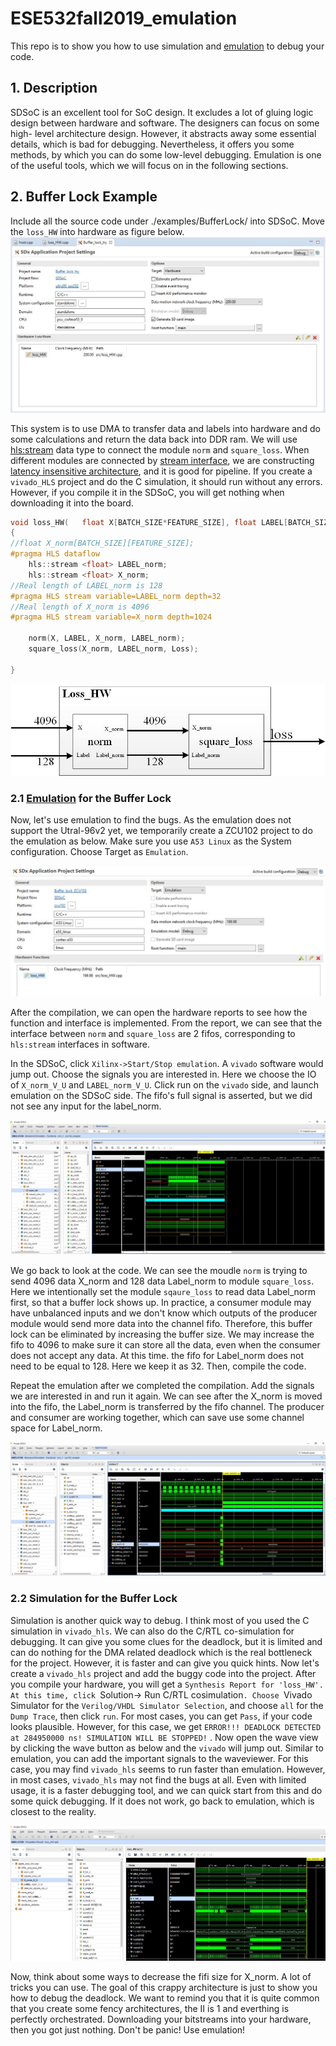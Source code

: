 # ESE532fall2019_emulation
This repo is to show you how to use simulation and [emulation](https://github.com/Xilinx/SDSoC-Tutorials/blob/master/getting-started-tutorial/lab-8-emulation.md) to debug your code.

## 1. Description
SDSoC is an excellent tool for SoC design. It excludes a lot of gluing logic design between hardware and software. The designers can focus on some high- level architecture design. However, it abstracts away some essential details, which is bad for debugging. Nevertheless, it offers you some methods, by which you can do some low-level debugging. Emulation is one of the useful tools, which we will focus on in the following sections.


## 2. Buffer Lock Example
Include all the source code under ./examples/BufferLock/ into SDSoC. Move the `loss_HW` into hardware as figure below.
![](images/bufferLockConfig.jpg)


This system is to use DMA to transfer data and labels into hardware and do some calculations and return the data back into DDR ram. We will use [hls:stream](https://www.xilinx.com/html_docs/xilinx2017_4/sdaccel_doc/ylh1504034366220.html) data type to connect the module `norm` and `square_loss`. When different modules are connected by [stream interface](https://courses.cs.washington.edu/courses/cse590g/07sp/sdarticle.pdf), we are constructing [latency insensitive architecture](http://kalman.mee.tcd.ie/fpl2018/content/pdfs/FPL2018-43iDzVTplcpussvbfIaaHz/1PNSl54xKC7BAFw7YOeZRT/1sc2uahgEryvvJ7qQkPXkz.pdf), and it is good for pipeline. If you create a `vivado_HLS` project and do the C simulation, it should run without any errors. However, if you compile it in the SDSoC, you will get nothing when downloading it into the board.  
````c
void loss_HW(	float X[BATCH_SIZE*FEATURE_SIZE], float LABEL[BATCH_SIZE], float Loss[BATCH_SIZE])
{
//float X_norm[BATCH_SIZE][FEATURE_SIZE];
#pragma HLS dataflow
	hls::stream <float> LABEL_norm;
	hls::stream <float> X_norm;
//Real length of LABEL_norm is 128
#pragma HLS stream variable=LABEL_norm depth=32
//Real length of X_norm is 4096
#pragma HLS stream variable=X_norm depth=1024

	norm(X, LABEL, X_norm, LABEL_norm);
	square_loss(X_norm, LABEL_norm, Loss);

}
````

![](images/buffer_lock.jpg)

### 2.1 [Emulation](https://github.com/Xilinx/SDSoC-Tutorials/blob/master/getting-started-tutorial/lab-8-emulation.md) for the Buffer Lock
Now, let's use emulation to find the bugs. As the emulation does not support the Utral-96v2 yet, we temporarily create a ZCU102 project to do the emulation as below. Make sure you use `A53 Linux` as the System configuration. Choose Target as `Emulation`.


![](images/zcu102_bufferlock.jpg)


After the compilation, we can open the hardware reports to see how the function and interface is implemented. From the report, we can see that the interface between `norm` and `square_loss` are 2 fifos, corresponding to `hls:stream` interfaces in software.




In the SDSoC, click `Xilinx->Start/Stop emulation`. A `vivado` software would jump out. Choose the signals you are interested in. Here we choose the IO of `X_norm_V_U` and `LABEL_norm_V_U`. Click run on the `vivado` side, and launch emulation on the SDSoC side. The fifo's full signal is asserted, but we did not see any input for the label_norm. 

![](images/fifo_full.jpg)

We go back to look at the code. We can see the moudle `norm` is trying to send 4096 data X_norm and 128 data Label_norm to module `square_loss`. Here we intentionally set the module `sqaure_loss` to read data Label_norm first, so that a buffer lock shows up. In practice, a consumer module may have unbalanced inputs and we don't know which outputs of the producer module would send more data into the channel fifo. Therefore, this buffer lock can be eliminated by increasing the buffer size. We may increase the fifo to 4096 to make sure it can store all the data, even when the consumer does not accept any data. At this time. the fifo for Label_norm does not need to be equal to 128. Here we keep it as 32. Then, compile the code.

 
Repeat the emulation after we completed the compilation. Add the signals we are interested in and run it again. We can see after the X_norm is moved into the fifo, the Label_norm is transferred by the fifo channel. The producer and consumer are working together, which can save use some channel space for Label_norm.

![](images/nobufferlock.jpg)


### 2.2 Simulation for the Buffer Lock
Simulation is another quick way to debug. I think most of you used the C simulation in `vivado_hls`. We can also do the C/RTL co-simulation for debugging. It can give you some clues for the deadlock, but it is limited and can do nothing for the DMA related deadlock which is the real bottleneck for the project. However, it is faster and can give you quick hints.
Now let's create a `vivado_hls` project and add the buggy code into the project. After you compile your hardware, you will get a `Synthesis Report for 'loss_HW'. At this time, click `Solution-> Run C/RTL cosimulation`. Choose `Vivado Simulator for the `Verilog/VHDL Simulator Selection`, and choose `all` for the `Dump Trace`, then click `run`. For most cases, you can get `Pass`, if your code looks plausible. However, for this case, we get `ERROR!!! DEADLOCK DETECTED at 284950000 ns! SIMULATION WILL BE STOPPED!` . Now open the wave view by clicking the wave button as below and the `vivado` will jump out. Similar to emulation, you can add the important signals to the waveviewer. For this case, you may find `vivado_hls` seems to run faster than emulation. However, in most cases, `vivado_hls` may not find the bugs at all. Even with limited usage, it is a faster debugging tool, and we can quick start from this and do some quick debugging. If it does not work, go back to emulation, which is closest to the reality. 


![](images/hls_deadlock.jpg)


Now, think about some ways to decrease the fifi size for X_norm. A lot of tricks you can use. The goal of this crappy architecture is just to show you how to debug the deadlock. We want to remind you that it is quite common that you create some fency architectures, the II is 1 and everthing is perfectly orchestrated. Downloading your bitstreams into your hardware, then you got just nothing. Don't be panic! Use emulation!
















